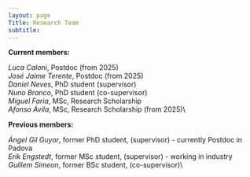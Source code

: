 ```yaml
---
layout: page
Title: Research Team
subtitle:
---
```


**Current members:**

*Luca Caloni*, Postdoc (from 2025)\
*José Jaime Terente*, Postdoc (from 2025)\
*Daniel Neves*, PhD student (supervisor)\
*Nuno Branco*, PhD student (co-supervisor)\
*Miguel Faria*, MSc, Research Scholarship \
*Afonso Ávila*, MSc, Research Scholarship (from 2025)\


**Previous members:**

*Ángel Gil Guyor*, former PhD student, (supervisor) - currently Postdoc in Padova\
*Erik Engstedt*, former MSc student, (supervisor) - working in industry\
*Guillem Simeon*, former BSc student, (co-supervisor)\



